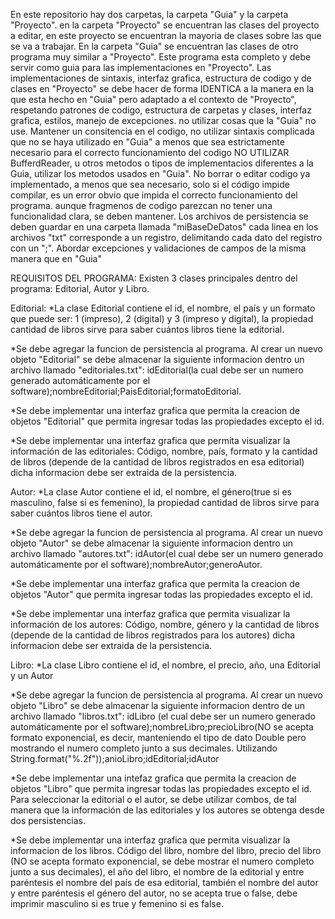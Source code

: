 En este repositorio hay dos carpetas, la carpeta "Guia" y la carpeta "Proyecto". en la carpeta "Proyecto" se encuentran las clases del proyecto a editar, en este proyecto se encuentran la mayoria de clases sobre las que se va a trabajar.
En la carpeta "Guia" se encuentran las clases de otro programa muy similar a "Proyecto". Este programa esta completo y debe servir como guia para las implementaciones en "Proyecto".
Las implementaciones de sintaxis, interfaz grafica, estructura de codigo y de clases en "Proyecto" se debe hacer de forma IDENTICA a la manera en la que esta hecho en "Guia" pero adaptado a el contexto de "Proyecto", respetando patrones de codigo, estructura de carpetas y clases, interfaz grafica, estilos, manejo de excepciones. no utilizar cosas que la "Guia" no use.
Mantener un consitencia en el codigo, no utilizar sintaxis complicada que no se haya utilizado en "Guia" a menos que sea estrictamente necesario para el correcto funcionamiento del codigo
NO UTILIZAR BufferdReader, u otros metodos o tipos de implementacios diferentes a la Guia, utilizar los metodos usados en "Guia".
No borrar o editar codigo ya implementado, a menos que sea necesario, solo si el código impide compilar, es un error obvio que impida el correcto funcionamiento del programa. aunque fragmenos de codigo parezcan no tener una funcionalidad clara, se deben mantener.
Los archivos de persistencia se deben guardar en una carpeta llamada "miBaseDeDatos" cada linea en los archivos "txt" corresponde a un registro, delimitando cada dato del registro con un ";".
Abordar excepciones y validaciones de campos de la misma manera que en "Guia"

REQUISITOS DEL PROGRAMA:
Existen 3 clases principales dentro del programa: Editorial, Autor y Libro.

Editorial:
*La clase Editorial contiene el id, el nombre, el país y un formato que puede ser: 1 (impreso), 2 (digital) y 3 (impreso y
digital), la propiedad cantidad de libros sirve para saber cuántos libros tiene la editorial.

*Se debe agregar la funcion de persistencia al programa. Al crear un nuevo objeto "Editorial" se debe almacenar la siguiente informacion dentro un archivo llamado "editoriales.txt":
idEditorial(la cual debe ser un numero generado automáticamente por el software);nombreEditorial;PaisEditorial;formatoEditorial.

*Se debe implementar una interfaz grafica que permita la creacion de objetos "Editorial" que permita ingresar todas las propiedades excepto el id.

*Se debe implementar una interfaz grafica que permita visualizar la información de las editoriales: Código, nombre,
país, formato y la cantidad de libros (depende de la cantidad de libros registrados en esa editorial) dicha informacion debe ser extraida de la persistencia.

Autor:
*La clase Autor contiene el id, el nombre, el género(true si es masculino, false si es femenino), la propiedad cantidad de libros sirve para saber cuántos libros
tiene el autor.

*Se debe agregar la funcion de persistencia al programa. Al crear un nuevo objeto "Autor" se debe almacenar la siguiente informacion dentro un archivo llamado "autores.txt":
idAutor(el cual debe ser un numero generado automáticamente por el software);nombreAutor;generoAutor.

*Se debe implementar una interfaz grafica que permita la creacion de objetos "Autor" que permita ingresar todas las propiedades excepto el id.

*Se debe implementar una interfaz grafica que permita visualizar la información de los autores: Código, nombre, género
y la cantidad de libros (depende de la cantidad de libros registrados para los autores) dicha informacion debe ser extraida de la persistencia.

Libro:
*La clase Libro contiene el id, el nombre, el precio, año, una Editorial y un Autor

*Se debe agregar la funcion de persistencia al programa. Al crear un nuevo objeto "Libro" se debe almacenar la siguiente informacion dentro de un archivo llamado "libros.txt":
idLibro (el cual debe ser un numero generado automáticamente por el software);nombreLibro;precioLibro(NO se acepta formato exponencial, es decir, manteniendo el tipo de dato Double pero mostrando el numero completo junto a sus decimales. Utilizando String.format("%.2f"));anioLibro;idEditorial;idAutor

*Se debe implementar una intefaz grafica que permita la creacion de objetos "Libro" que permita ingresar todas las propiedades excepto el id. Para seleccionar la editorial o el autor,
se debe utilizar combos, de tal manera que la información de las editoriales y los autores se obtenga desde dos persistencias.

*Se debe implementar una interfaz grafica que permita visualizar la informacion de los libros.  Código del libro, nombre
del libro, precio del libro (NO se acepta formato exponencial, se debe mostrar el numero completo junto a sus decimales), el año del libro, el nombre de la editorial
y entre paréntesis el nombre del país de esa editorial, también el nombre del autor y entre paréntesis el
género del autor, no se acepta true o false, debe imprimir masculino si es true y femenino si es false. 




 


